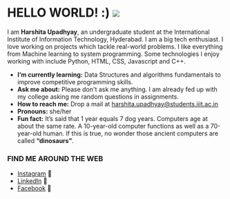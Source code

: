 # HELLO WORLD! :) ![](https://komarev.com/ghpvc/?username=harshita130602)

I am **Harshita Upadhyay**, an undergraduate student at the International Institute of Information Technology, Hyderabad. I am a big tech enthusiast. I love working on projects which tackle real-world problems. I like everything from Machine learning to system programming. Some technologies I enjoy working with include Python, HTML, CSS, Javascript and C++.

*  **I’m currently learning:** Data Structures and algorithms fundamentals to improve competitive programming skills.
*  **Ask me about:** Please don't ask me anything. I am already fed up with my college asking me random questions in assignments.
*  **How to reach me:** Drop a mail at harshita.upadhyay@students.iiit.ac.in
*  **Pronouns:** she/her
*  **Fun fact:** It’s said that 1 year equals 7 dog years. Computers age at about the same rate. A 10-year-old computer functions as well as a 70-year-old human. If this is true, no wonder those ancient computers are called **“dinosaurs”**.

### FIND ME AROUND THE WEB
* [Instagram](https://www.instagram.com/harshita_upadhyay_/) :round_pushpin:
* [LinkedIn](https://www.linkedin.com/in/harshita-upadhyay-19b4471a2/) :briefcase:
* [Facebook](https://www.facebook.com/profile.php?id=100007446736041) :busts_in_silhouette:
